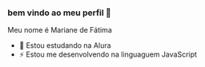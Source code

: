 ### bem vindo ao meu perfil 🏀

Meu nome é Mariane de Fátima

- 🌱 Estou estudando na Alura
- ⚡ Estou me desenvolvendo na linguaguem JavaScript
  

